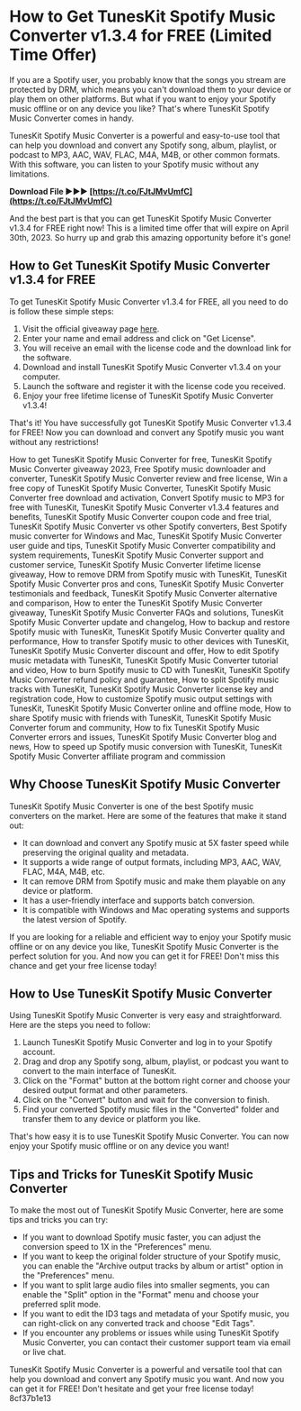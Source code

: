 
 
# How to Get TunesKit Spotify Music Converter v1.3.4 for FREE (Limited Time Offer)
 
If you are a Spotify user, you probably know that the songs you stream are protected by DRM, which means you can't download them to your device or play them on other platforms. But what if you want to enjoy your Spotify music offline or on any device you like? That's where TunesKit Spotify Music Converter comes in handy.
 
TunesKit Spotify Music Converter is a powerful and easy-to-use tool that can help you download and convert any Spotify song, album, playlist, or podcast to MP3, AAC, WAV, FLAC, M4A, M4B, or other common formats. With this software, you can listen to your Spotify music without any limitations.
 
**Download File ►►► [https://t.co/FJtJMvUmfC](https://t.co/FJtJMvUmfC)**


 
And the best part is that you can get TunesKit Spotify Music Converter v1.3.4 for FREE right now! This is a limited time offer that will expire on April 30th, 2023. So hurry up and grab this amazing opportunity before it's gone!
 
## How to Get TunesKit Spotify Music Converter v1.3.4 for FREE
 
To get TunesKit Spotify Music Converter v1.3.4 for FREE, all you need to do is follow these simple steps:
 
1. Visit the official giveaway page [here](https://www.tuneskit.com/special/2023-giveaway.html).
2. Enter your name and email address and click on "Get License".
3. You will receive an email with the license code and the download link for the software.
4. Download and install TunesKit Spotify Music Converter v1.3.4 on your computer.
5. Launch the software and register it with the license code you received.
6. Enjoy your free lifetime license of TunesKit Spotify Music Converter v1.3.4!

That's it! You have successfully got TunesKit Spotify Music Converter v1.3.4 for FREE! Now you can download and convert any Spotify music you want without any restrictions!
 
How to get TunesKit Spotify Music Converter for free,  TunesKit Spotify Music Converter giveaway 2023,  Free Spotify music downloader and converter,  TunesKit Spotify Music Converter review and free license,  Win a free copy of TunesKit Spotify Music Converter,  TunesKit Spotify Music Converter free download and activation,  Convert Spotify music to MP3 for free with TunesKit,  TunesKit Spotify Music Converter v1.3.4 features and benefits,  TunesKit Spotify Music Converter coupon code and free trial,  TunesKit Spotify Music Converter vs other Spotify converters,  Best Spotify music converter for Windows and Mac,  TunesKit Spotify Music Converter user guide and tips,  TunesKit Spotify Music Converter compatibility and system requirements,  TunesKit Spotify Music Converter support and customer service,  TunesKit Spotify Music Converter lifetime license giveaway,  How to remove DRM from Spotify music with TunesKit,  TunesKit Spotify Music Converter pros and cons,  TunesKit Spotify Music Converter testimonials and feedback,  TunesKit Spotify Music Converter alternative and comparison,  How to enter the TunesKit Spotify Music Converter giveaway,  TunesKit Spotify Music Converter FAQs and solutions,  TunesKit Spotify Music Converter update and changelog,  How to backup and restore Spotify music with TunesKit,  TunesKit Spotify Music Converter quality and performance,  How to transfer Spotify music to other devices with TunesKit,  TunesKit Spotify Music Converter discount and offer,  How to edit Spotify music metadata with TunesKit,  TunesKit Spotify Music Converter tutorial and video,  How to burn Spotify music to CD with TunesKit,  TunesKit Spotify Music Converter refund policy and guarantee,  How to split Spotify music tracks with TunesKit,  TunesKit Spotify Music Converter license key and registration code,  How to customize Spotify music output settings with TunesKit,  TunesKit Spotify Music Converter online and offline mode,  How to share Spotify music with friends with TunesKit,  TunesKit Spotify Music Converter forum and community,  How to fix TunesKit Spotify Music Converter errors and issues,  TunesKit Spotify Music Converter blog and news,  How to speed up Spotify music conversion with TunesKit,  TunesKit Spotify Music Converter affiliate program and commission
 
## Why Choose TunesKit Spotify Music Converter
 
TunesKit Spotify Music Converter is one of the best Spotify music converters on the market. Here are some of the features that make it stand out:

- It can download and convert any Spotify music at 5X faster speed while preserving the original quality and metadata.
- It supports a wide range of output formats, including MP3, AAC, WAV, FLAC, M4A, M4B, etc.
- It can remove DRM from Spotify music and make them playable on any device or platform.
- It has a user-friendly interface and supports batch conversion.
- It is compatible with Windows and Mac operating systems and supports the latest version of Spotify.

If you are looking for a reliable and efficient way to enjoy your Spotify music offline or on any device you like, TunesKit Spotify Music Converter is the perfect solution for you. And now you can get it for FREE! Don't miss this chance and get your free license today!
  
## How to Use TunesKit Spotify Music Converter
 
Using TunesKit Spotify Music Converter is very easy and straightforward. Here are the steps you need to follow:

1. Launch TunesKit Spotify Music Converter and log in to your Spotify account.
2. Drag and drop any Spotify song, album, playlist, or podcast you want to convert to the main interface of TunesKit.
3. Click on the "Format" button at the bottom right corner and choose your desired output format and other parameters.
4. Click on the "Convert" button and wait for the conversion to finish.
5. Find your converted Spotify music files in the "Converted" folder and transfer them to any device or platform you like.

That's how easy it is to use TunesKit Spotify Music Converter. You can now enjoy your Spotify music offline or on any device you want!
 
## Tips and Tricks for TunesKit Spotify Music Converter
 
To make the most out of TunesKit Spotify Music Converter, here are some tips and tricks you can try:

- If you want to download Spotify music faster, you can adjust the conversion speed to 1X in the "Preferences" menu.
- If you want to keep the original folder structure of your Spotify music, you can enable the "Archive output tracks by album or artist" option in the "Preferences" menu.
- If you want to split large audio files into smaller segments, you can enable the "Split" option in the "Format" menu and choose your preferred split mode.
- If you want to edit the ID3 tags and metadata of your Spotify music, you can right-click on any converted track and choose "Edit Tags".
- If you encounter any problems or issues while using TunesKit Spotify Music Converter, you can contact their customer support team via email or live chat.

TunesKit Spotify Music Converter is a powerful and versatile tool that can help you download and convert any Spotify music you want. And now you can get it for FREE! Don't hesitate and get your free license today!
 8cf37b1e13
 
